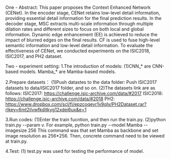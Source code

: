 One - Abstract: 
    This paper proposes the Context Enhanced Network (CENet). In the encoder stage, CENet retains low-level detail information, providing essential detail information for the final prediction results. In the decoder stage, MSC extracts multi-scale information through multiple dilation rates and different sizes to focus on both local and global information. Dynamic edge enhancement (EE) is achieved to reduce the impact of blurred edges on the final results. CF is used to fuse high-level semantic information and low-level detail information. To evaluate the effectiveness of CENet, we conducted experiments on the ISIC2018, ISIC2017, and PH2 dataset.

Two - experiment setting:
1.The introduction of models:
 (1)CNN_* are CNN-based models. Mamba_* are Mamba-based models.

2.Prepare datasets：
 (1)Push datastes to the data folder:
     Push ISIC2017 datasets to data/ISIC2017 folder, and so on.
 (2)The datasets link are as follows:
      ISIC2017: https://challenge.isic-archive.com/data/#2017 
      ISIC2018: https://challenge.isic-archive.com/data/#2018
      PH2: https://www.dropbox.com/scl/fi/epzcoqeyr1v9qlv/PH2Dataset.rar?rlkey=6mt2jlvwfkditkyg12xdei6ux&e=1


3.Run codes:
 (1)Enter the train fucntion, and then run the train.py.
 (2)python train.py --param v. For example,
        python train.py --model Mamba --imagesize 256
        This command was that set Mamba as backbone and set image resolution as 256*256. Then, concrete command need to be viewed at train.py.

4.Test:
 (1) test.py was used for testing the performance of model.